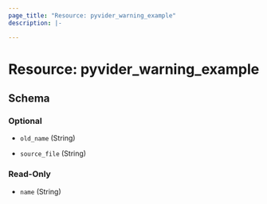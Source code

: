 ```yaml
---
page_title: "Resource: pyvider_warning_example"
description: |-

---
```


# Resource: pyvider_warning_example





## Schema


### Optional

- `old_name` (String)

- `source_file` (String)


### Read-Only

- `name` (String)
